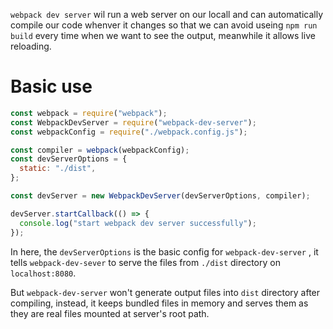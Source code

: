 `webpack dev server` wil run a web server on our locall and can automatically compile our code whenver it changes so that we can avoid useing `npm run build` every time when we want to see the output, meanwhile it allows live reloading.

# Basic use

```js
const webpack = require("webpack");
const WebpackDevServer = require("webpack-dev-server");
const webpackConfig = require("./webpack.config.js");

const compiler = webpack(webpackConfig);
const devServerOptions = {
  static: "./dist",
};

const devServer = new WebpackDevServer(devServerOptions, compiler);

devServer.startCallback(() => {
  console.log("start webpack dev server successfully");
});
```

In here, the `devServerOptions` is the basic config for `webpack-dev-server` , it tells `webpack-dev-sever` to serve the files from `./dist` directory on `localhost:8080`.

But `webpack-dev-server` won't generate output files into `dist` directory after compiling, instead, it keeps bundled files in memory and serves them as they are real files mounted at server's root path.